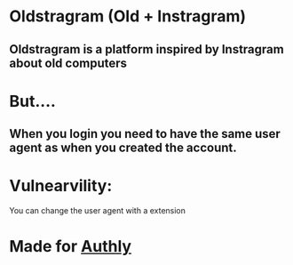 # Oldstragram (Old + Instragram)

## Oldstragram is a platform inspired by Instragram about old computers

# But....

## When you login you need to have the same user agent as when you created the account.

# Vulnearvility:
You can change the user agent with a extension

# Made for [Authly](https://authly.hackclub.com/home.html)